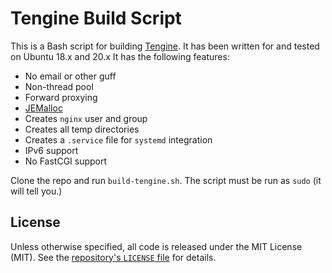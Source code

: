 # Tengine Build Script

This is a Bash script for building [Tengine](http://tengine.taobao.org/). It has been written for and tested on Ubuntu 18.x and 20.x It has the following features:

- No email or other guff
- Non-thread pool
- Forward proxying
- [JEMalloc](http://jemalloc.net/)
- Creates `nginx` user and group
- Creates all temp directories
- Creates a `.service` file for `systemd` integration
- IPv6 support
- No FastCGI support

Clone the repo and run `build-tengine.sh`.  The script must be run as `sudo` (it will tell you.)

## License

Unless otherwise specified, all code is released under the MIT License (MIT). See the [repository's `LICENSE` file](https://github.com/jlyonsmith/nginx-build/blob/master/LICENSE) for details.
